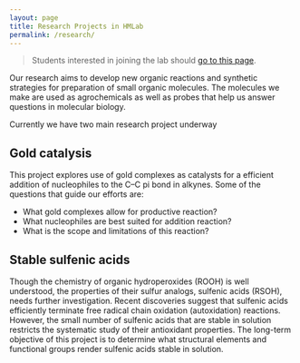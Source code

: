 ```yaml
---
layout: page
title: Research Projects in HMLab
permalink: /research/
---
```


> Students interested in joining the lab should [go to this page][help-wanted].

Our research aims to develop new organic reactions and synthetic strategies for preparation of small organic molecules. The molecules we make are used as agrochemicals as well as probes that help us answer questions in molecular biology.



Currently we have two main research project underway

## Gold catalysis

This project explores use of gold complexes as catalysts for a efficient addition of nucleophiles to the C–C pi bond in alkynes. Some of the questions that guide our efforts are:

- What gold complexes allow for productive reaction?
- What nucleophiles are best suited for addition reaction?
- What is the scope and limitations of this reaction?

## Stable sulfenic acids

Though the chemistry of organic hydroperoxides (ROOH) is well understood, the properties of their sulfur analogs, sulfenic acids (RSOH), needs further investigation. Recent discoveries suggest that sulfenic acids efficiently terminate free radical chain oxidation (autoxidation) reactions. However, the small number of sulfenic acids that are stable in solution restricts the systematic study of their antioxidant properties. The long-term objective of this project is to determine what structural elements and functional groups render sulfenic acids stable in solution.

<!-- ## Autoxidation

### Stable sulfenic acids

### Isotopic Reinforcement of Polyunsaturated Fatty Acids

Lipid peroxidation is a reaction of polyunsaturated fatty acids (PUFAs) with oxygen. When enzymes control this free radical-mediated process, it is an initial step of biochemical reaction cascade that produces prostaglandins, integral elements of the immune system. Uncontrolled nonenzymatic lipid peroxidation leads to highly electrophilic aldehydes and ketones that are known to initiate toxic processes that have been associated with heart disease and environmental exposures.

Site-specific isotopic reinforcement of polyunsaturated fatty acids (PUFAs) is a promising new approach to curtail propagation of lipid peroxidation. In these synthetic analogs of natural fatty acids, the hydrogens prone to radial attack are substituted with deuterium isotopes. Supplementation with deuterated PUFAs shows a protective effect in oxidative stress neurodegeneration models of Parkinson's disease and Friedrich's ataxia. Discovery of the full potential of deuterium-reinforced PUFAs is hindered by the lack of access to these lipids. The current synthesis is long, linear, costly, and only applicable to a large scale. We are working on a conceptually new approach to the site-specific introduction of deuterium to the bis-allylic system of the fatty acid. -->

<!-- ### Kinetic Isotope Effect in Peroxidation Reactions -->

[help-wanted]: /research/opportunities/
